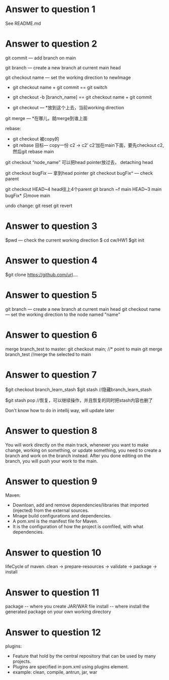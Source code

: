 # Answer to question 1
See README.md

# Answer to question 2
git commit — add branch on main

git branch — create a new branch at current main head

git checkout name — set the working direction to newImage

- git checkout name + git commit == git switch

- git checkout -b [branch_name] == git checkout name + git commit 

- git checkout — *放到这个上去，当前working direction

git merge — *在哪儿，就merge到谁上面

rebase:
- git checkout 被copy的
- git rebase 目标— copy一份 c2 -> c2’   c2’加在main下面，要先checkout c2, 然后git rebase main

git checkout “node_name” 可以把head pointer放过去， detaching head

git checkout bugFix — 拿到head pointer
git checkout bugFix^ — check parent

git checkout HEAD~4   head往上4个parent
git branch ~f main HEAD~3    main    bugFix*    只move main


undo change:
git reset
git revert

# Answer to question 3
$pwd — check the current working direction
$ cd cw/HW1
$git init

# Answer to question 4
$git clone https://github.com/url....

# Answer to question 5
git branch — create a new branch at current main head
git checkout name — set the working direction to the node named "name"

# Answer to question 6
merge branch_test to master:
git checkout main;   //* point to main
git merge branch_test   //merge the selected to main

# Answer to question 7
$git checkout branch_learn_stash
$git stash   //隐藏branch_learn_stash

$git stash pop  //恢复，可以继续操作，并且恢复的同时把stash内容也删了

Don't know how to do in intellij way, will update later


# Answer to question 8
You will work directly on the main track, whenever you want to make change, working on something, or update something, you need to create a branch 
and work on the branch instead. After you done editing on the branch, you will push your work to the main.

# Answer to question 9
Maven:
- Downloan, add and remove dependencies/libraries that imported (injected) from the external sources.
- Mnage build configurations and dependencies.
- A pom.xml is the manifest file for Maven.
- It is the configuration of how the project is comfiled, with what dependencies.

# Answer to question 10
lifeCycle of maven.
clean -> prepare-resources -> validate -> package -> install

# Answer to question 11
package -- where you create JAR/WAR file
install -- where install the generated package on your own working directory

# Answer to question 12
plugins: 
- Feature that hold by the central repository that can be used by many projects.
- Plugins are specified in pom.xml using plugins element.
- example: clean, compile, antrun, jar, war

